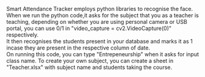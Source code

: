 Smart Attendance Tracker employs python libraries to recognise the face.<br>
When we run the python code,it asks for the subject that you as a teacher is teaching, depending on whether you are using personal camera or USB portal, you can use 0/1 in "video_capture = cv2.VideoCapture(0)" respectively.
<br>It then recognises the students present in your database and marks it as 1 incase they are present in the respective column of date.
<br> On running this code, you can type "Entrepeneurship" when it asks for input class name. To create your own subject, you can create a sheet in "Teacher.xlsx" with subject name and students taking the course.
